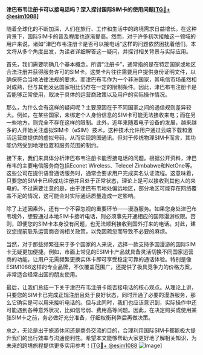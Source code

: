 **津巴布韦注册卡可以接电话吗？深入探讨国际SIM卡的使用问题[[TG💪+ @esim1088](https://t.me/s/esim1088)]**

随着全球化的不断加深，人们在旅行、工作和生活中的跨境需求日益增长。在这种背景下，国际SIM卡的普及程度也逐渐提高。然而，对于许多初次接触这一领域的用户来说，诸如“津巴布韦注册卡是否可以接电话”这样的问题依然困扰着他们。本文将从多个角度出发，为读者详细解答这一疑问，并探讨相关背景与实际应用。

首先，我们需要明确几个基本概念。所谓“注册卡”，通常指的是在特定国家或地区合法注册并获得服务许可的SIM卡。这类卡片往往需要用户提供身份证明文件，以确保符合当地法律法规的要求。而津巴布韦作为一个非洲国家，其电信市场虽然相对成熟，但与其他发达国家相比仍存在一定的限制条件。因此，津巴布韦注册卡是否能够正常使用，取决于具体的运营商政策以及用户的实际操作情况。

那么，为什么会有这样的疑问呢？主要原因在于不同国家之间的通信规则差异较大。例如，在某些国家，未绑定个人身份信息的SIM卡可能无法接收来电；而在另一些地方，则完全不存在这样的限制。此外，近年来随着电子设备的发展，越来越多的人开始关注虚拟SIM卡（eSIM）技术，这种技术允许用户通过云端下载和激活运营商提供的虚拟号码，从而实现跨国通讯。但对于传统物理SIM卡而言，其功能仍然受到地理位置和服务范围的制约。

接下来，我们来具体分析津巴布韦注册卡能否接电话的问题。根据公开资料，津巴布韦的主要电信服务商包括Econet Wireless、Telecel Zimbabwe和NetOne等。这些公司在提供语音通话服务时，通常会要求用户完成实名认证流程。这意味着，只要您的SIM卡已经成功注册并且处于正常状态，理论上是可以接收到其他人的来电的。不过需要注意的是，由于津巴布韦地处偏远地区，部分地区可能存在网络覆盖不足的情况，这可能会对实际通话质量造成一定影响。

除了上述因素外，还有一个不容忽视的重要环节——漫游服务。如果您身处津巴布韦境外，想要通过本地SIM卡接听电话，则必须事先开通相应的国际漫游权限。否则，即便您的SIM卡本身没有问题，也无法顺利接收到国外打来的电话。对此，建议您提前联系运营商咨询相关政策，以免因疏忽而导致不必要的麻烦。

当然，对于那些频繁往来于多个国家的人来说，选择一款支持多国漫游的国际SIM卡无疑更加便捷。例如，市面上常见的ESIM卡产品就具备灵活切换不同国家运营商的功能，让用户无需频繁更换实体卡即可享受稳定可靠的通话体验。特别是像ESIM1088这样的专业品牌，不仅覆盖范围广，还提供了极具竞争力的价格方案，非常适合经常出国的朋友使用。

最后，让我们总结一下关于津巴布韦注册卡能否接电话的核心观点。从理论上讲，只要您的SIM卡已完成正规注册且处于良好状态，同时开通了必要的漫游服务，那么它确实是可以用来接听电话的。但与此同时，我们也应该意识到，实际操作中还可能遇到各种意外状况，比如信号弱、费用高等问题。因此，在决定购买或使用某张SIM卡之前，务必做好充分准备，仔细权衡利弊后再做决策。

总之，无论是出于旅游休闲还是商务交流的目的，合理利用国际SIM卡都能极大提升我们的出行效率与沟通便利性。希望本文能够帮助大家更好地了解相关知识，为未来的跨境旅程提供更多实用参考！[[TG💪+ @esim1088](https://t.me/s/esim1088) ![Image](https://i.postimg.cc/4NQfJmqS/Snipaste-2025-05-13-00-14-12.png)]
